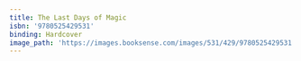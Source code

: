 ```yaml
---
title: The Last Days of Magic
isbn: '9780525429531'
binding: Hardcover
image_path: 'https://images.booksense.com/images/531/429/9780525429531.jpg'
---
```


